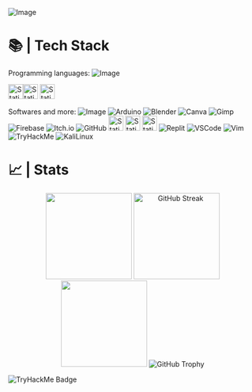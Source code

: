 ![Image](https://github.com/user-attachments/assets/c8860825-2705-472a-8b9a-05a866762a51)

# 📚 | **Tech Stack**

Programming languages:
![Image](https://github.com/user-attachments/assets/830f5cd1-02d4-4ae3-84f2-a727dbd73743)

<img alt="Static Badge" src="https://img.shields.io/badge/C%23-purple?logo=sharp&logoColor=white&logoSize=auto&style=for-the-badge" height=30><img alt="Static Badge" src="https://img.shields.io/badge/Python-blue?logo=python&logoSize=auto&logoColor=ffffff&style=for-the-badge" height=30> <img alt="Static Badge" src="https://img.shields.io/badge/Kotlin-Red?logo=kotlin&logoColor=%23ffffff%20&color=%23ff0000%20&style=for-the-badge" height=30>

Softwares and more:
![Image](https://github.com/user-attachments/assets/830f5cd1-02d4-4ae3-84f2-a727dbd73743)
![Arduino](https://img.shields.io/badge/-ESP32-00979D?style=for-the-badge&logo=Arduino&logoColor=white) 
![Blender](https://img.shields.io/badge/blender-%23F5792A.svg?style=for-the-badge&logo=blender&logoColor=white) 
![Canva](https://img.shields.io/badge/Canva-%2300C4CC.svg?style=for-the-badge&logo=Canva&logoColor=white) 
![Gimp](https://img.shields.io/badge/Gimp-657D8B?style=for-the-badge&logo=gimp&logoColor=FFFFFF) 
![Firebase](https://img.shields.io/badge/firebase-%23039BE5.svg?style=for-the-badge&logo=firebase) 
![Itch.io](https://img.shields.io/badge/Itch-%23FF0B34.svg?style=for-the-badge&logo=Itch.io&logoColor=white) 
![GitHub](https://img.shields.io/badge/github-%23121011.svg?style=for-the-badge&logo=github&logoColor=white)
<img alt="Static Badge" src="https://img.shields.io/badge/Unity-black?logo=unity&logoColor=white&logoSize=auto&style=for-the-badge" height=30> 
<img alt="Static Badge" src="https://img.shields.io/badge/Android_Studio-brightgreen?logo=androidstudio&logoColor=white&style=for-the-badge" height=30>
<img alt="Static Badge" src="https://img.shields.io/badge/Notion-black?logo=notion&logoColor=white&logoSize=auto&style=for-the-badge" height=30>
![Replit](https://img.shields.io/badge/replit-667881?style=for-the-badge&logo=replit&logoColor=white)
![VSCode](https://img.shields.io/badge/VSCode-0078D4?style=for-the-badge&logo=visual%20studio%20code&logoColor=white)
![Vim](https://img.shields.io/badge/VIM-%2311AB00.svg?&style=for-the-badge&logo=vim&logoColor=white)
![TryHackMe](https://img.shields.io/badge/TryHackMe-212C42?style=for-the-badge&logo=TryHackMe&logoColor=white)
![KaliLinux](https://img.shields.io/badge/Kali_Linux-557C94?style=for-the-badge&logo=kali-linux&logoColor=white)

# 📈 | **Stats**

<p align="center">
  <img height="174" src="https://github-readme-stats.vercel.app/api?username=Nuggets10&show_icons=true&theme=gruvbox&show&rank_icon=percentile&text_color=ffffff&title_color=f5d520&icon_color=f5d520&border_color=f5d520" />
  <img height=174 src="https://github-readme-streak-stats-eight.vercel.app/?user=Nuggets10&theme=gruvbox&card_width=460&border=f5d520&stroke=f5d520&currStreakNum=ffffff&sideNums=ffffff&dates=ffffff&sideLabels=f5d520&currStreakLabel=f5d520&fire=f5d520&ring=f5d520" alt="GitHub Streak" />
  <img height="174" src="https://github-readme-stats.vercel.app/api/top-langs?username=Nuggets10&langs_count=20&card_width=800&theme=gruvbox&size_weight=0.5&count_weight=0.5&text_color=ffffff&title_color=f5d520&border_color=f5d520" />
  <img src="https://github-profile-trophy.vercel.app/?username=Nuggets10&theme=gruvbox&rank=S,AAA,AA,A,B,C&column=-1" alt="GitHub Trophy"/>
</p>

<p align="center">
  
</p>

![TryHackMe Badge](https://tryhackme-badges.s3.amazonaws.com/Nuggets10.png)







